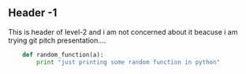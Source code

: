 ## Header -1 

This is header of level-2 and i am not concerned about it beacuse i am trying git pitch presentation....

```python
	def random_function(a):
		print "just printing some random function in python"
```